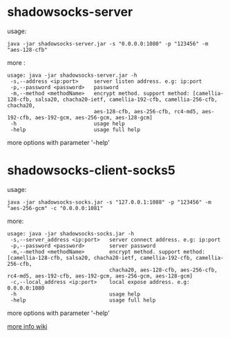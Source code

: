 # shadowsocks-server
usage:
```
java -jar shadowsocks-server.jar -s "0.0.0.0:1080" -p "123456" -m "aes-128-cfb" 
```

more :
```
usage: java -jar shadowsocks-server.jar -h
 -s,--address <ip:port>     server listen address. e.g: ip:port
 -p,--password <password>   password
 -m,--method <methodName>   encrypt method. support method: [camellia-128-cfb, salsa20, chacha20-ietf, camellia-192-cfb, camellia-256-cfb, chacha20,
                            aes-128-cfb, aes-256-cfb, rc4-md5, aes-192-cfb, aes-192-gcm, aes-256-gcm, aes-128-gcm]
 -h                         usage help
 -help                      usage full help
```
more options with parameter '-help'

# shadowsocks-client-socks5

usage:
```
java -jar shadowsocks-socks.jar -s "127.0.0.1:1088" -p "123456" -m "aes-256-gcm" -c "0.0.0.0:1081"
```

more:
```
usage: java -jar shadowsocks-socks.jar -h
 -s,--server_address <ip:port>   server connect address. e.g: ip:port
 -p,--password <password>        server password
 -m,--method <methodName>        encrypt method. support method: [camellia-128-cfb, salsa20, chacha20-ietf, camellia-192-cfb, camellia-256-cfb,
                                 chacha20, aes-128-cfb, aes-256-cfb, rc4-md5, aes-192-cfb, aes-192-gcm, aes-256-gcm, aes-128-gcm]
 -c,--local_address <ip:port>    local expose address. e.g: 0.0.0.0:1080
 -h                              usage help
 -help                           usage full help
```
more options with parameter '-help'

[more info wiki](https://github.com/zk-123/shadowsocks/wiki/%E5%AE%98%E6%96%B9%E5%8D%8F%E8%AE%AE)
